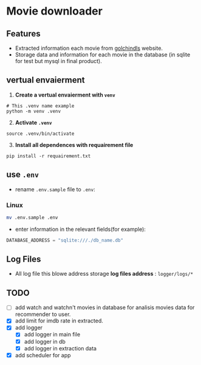 # Movie downloader

## Features
- Extracted information each movie from [golchindls](https://golchindls.ir/) website.
- Storage data and information for each movie in the database (in sqlite for test but mysql in final product).


## vertual envaierment
1. **Create a vertual envaierment with `venv`**
```
# This .venv name example
python -m venv .venv
```
2. **Activate `.venv`**
```
source .venv/bin/activate
```
3. **Install all dependences with requairement file**
```
pip install -r requairement.txt
```

## use `.env` 
- rename `.env.sample` file to `.env`:
### Linux
```bash
mv .env.sample .env
```
- enter information in the relevant fields(for example):
```python
DATABASE_ADDRESS = "sqlite:///./db_name.db"
```

## Log Files
- All log file this blowe address storage
**log files address** : `logger/logs/*` 


## TODO
- [ ] add watch and watchn't movies in database for analisis movies data for recommender to user.
- [X] add limit for imdb rate in extracted.
- [X] add logger
  - [X] add logger in main file
  - [X] add logger in db
  - [X] add logger in extraction data
- [X] add scheduler for app
